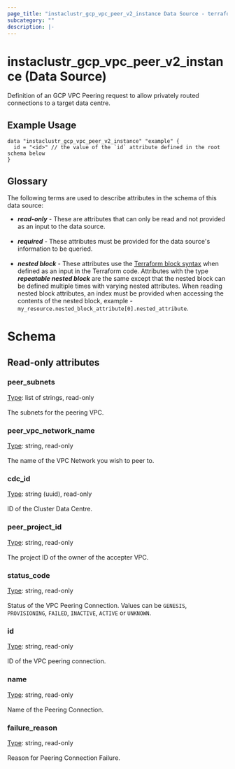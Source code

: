 ```yaml
---
page_title: "instaclustr_gcp_vpc_peer_v2_instance Data Source - terraform-provider-instaclustr"
subcategory: ""
description: |-
---
```


# instaclustr_gcp_vpc_peer_v2_instance (Data Source)
Definition of an GCP VPC Peering request to allow privately routed connections to a target data centre.
## Example Usage
```
data "instaclustr_gcp_vpc_peer_v2_instance" "example" { 
  id = "<id>" // the value of the `id` attribute defined in the root schema below
}
```
## Glossary
The following terms are used to describe attributes in the schema of this data source:
- **_read-only_** - These are attributes that can only be read and not provided as an input to the data source.<br><br>
- **_required_** - These attributes must be provided for the data source's information to be queried.<br><br>
- **_nested block_** - These attributes use the [Terraform block syntax](https://www.terraform.io/language/attr-as-blocks) when defined as an input in the Terraform code. Attributes with the type **_repeatable nested block_** are the same except that the nested block can be defined multiple times with varying nested attributes. When reading nested block attributes, an index must be provided when accessing the contents of the nested block, example - `my_resource.nested_block_attribute[0].nested_attribute`.
# Schema
## Read-only attributes
### peer_subnets<br>
<ins>Type</ins>: list of strings, read-only<br>
<br>The subnets for the peering VPC.
### peer_vpc_network_name<br>
<ins>Type</ins>: string, read-only<br>
<br>The name of the VPC Network you wish to peer to.
### cdc_id<br>
<ins>Type</ins>: string (uuid), read-only<br>
<br>ID of the Cluster Data Centre.
### peer_project_id<br>
<ins>Type</ins>: string, read-only<br>
<br>The project ID of the owner of the accepter VPC.
### status_code<br>
<ins>Type</ins>: string, read-only<br>
<br>Status of the VPC Peering Connection. Values can be `GENESIS`, `PROVISIONING`, `FAILED`, `INACTIVE`, `ACTIVE` or `UNKNOWN`.
### id<br>
<ins>Type</ins>: string, read-only<br>
<br>ID of the VPC peering connection.
### name<br>
<ins>Type</ins>: string, read-only<br>
<br>Name of the Peering Connection.
### failure_reason<br>
<ins>Type</ins>: string, read-only<br>
<br>Reason for Peering Connection Failure.
